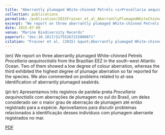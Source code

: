 ```yaml
---
title: "Aberrantly plumaged White-chinned Petrels <i>Procellaria aequinoctialis</i> in the Brazilian waters, south-west Atlantic Ocean"
collection: publications
permalink: /publication/2015Frainer_et_al_AberrantlyPlumagedWhiteChinnedPetrels
excerpt: "We report on three aberrantly plumaged White-chinned Petrels in Brazilian waters, one of them being the highest degree of plumage aberration so far reported for the species. We also commented on problems related to at-sea identiﬁcation of aberrantly plumaged seabirds."
date: 2015-07-09
venue: "Marine Biodiversity Records"
paperurl: "doi:10.1017/S1755267215000871"
citation: "Frainer et al. (2015) &quot;Aberrantly plumaged White-chinned Petrels <i>Procellaria aequinoctialis</i> in the Brazilian waters, south-west Atlantic Ocean.&quot; <i>Mar. Biodivers. Rec.</i> 8: e103."
---
```

(en)  We report on three aberrantly plumaged White-chinned Petrels *Procellaria aequinoctialis* from the Brazilian EEZ in the south-west Atlantic Ocean. Two of them showed a low degree of colour aberration, whereas the third exhibited the highest degree of plumage aberration so far reported for the species. We also commented on problems related to at-sea identiﬁcation of aberrantly plumaged seabirds.

(pt-br)  Apresentamos três registros de pardela-preta *Procellaria aequinoctialis* com aberrações de plumagem no sul do Brasil, um deles considerado ser o maior grau de aberração de plumagem até então registrado para a espécie. Aproveitamos para discutir problemas relacionados à identificação desses indivíduos com plumagem aberrante registrados no mar.

[PDF](http://nwdaudt.github.io/files/2015_Frainer_et_al_MarBiodivRec_Aberrantly_plumage_White_chinned_Petrels_Brazil.pdf)
